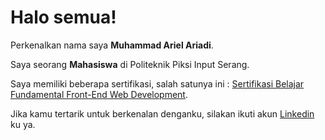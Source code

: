 # Halo semua! 

Perkenalkan nama saya **Muhammad Ariel Ariadi**.

Saya seorang **Mahasiswa** di Politeknik Piksi Input Serang.

Saya memiliki beberapa sertifikasi, salah satunya ini : [Sertifikasi Belajar Fundamental Front-End Web Development](https://www.dicoding.com/certificates/Y6RPNLMW4X2M).

Jika kamu tertarik untuk berkenalan denganku, silakan ikuti akun [Linkedin](https://www.linkedin.com/in/muhammad-ariel-ariadi-a7a2901b2/) ku ya.
